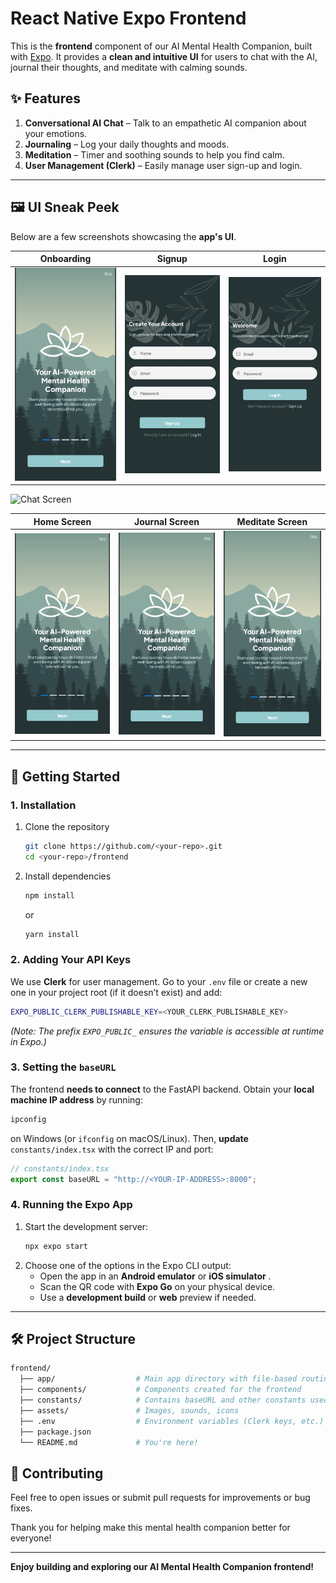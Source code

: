 # React Native Expo Frontend

This is the **frontend** component of our AI Mental Health Companion, built with [Expo](https://expo.dev). It provides a **clean and intuitive UI** for users to chat with the AI, journal their thoughts, and meditate with calming sounds.

## ✨ Features

1. **Conversational AI Chat** – Talk to an empathetic AI companion about your emotions.
2. **Journaling** – Log your daily thoughts and moods.
3. **Meditation** – Timer and soothing sounds to help you find calm.
4. **User Management (Clerk)** – Easily manage user sign-up and login.

---

## 🖼 UI Sneak Peek

Below are a few screenshots showcasing the **app's UI**.

| Onboarding                                                                                                                                                         | Signup                                                                                                                                                     | Login                                                                                                                                                    |
| ------------------------------------------------------------------------------------------------------------------------------------------------------------------ | ---------------------------------------------------------------------------------------------------------------------------------------------------------- | -------------------------------------------------------------------------------------------------------------------------------------------------------- |
| <img src="https://github.com/prajwalj27/brickhack-ai-mental-health-companion/blob/main/frontend/assets/images/UI/onboarding.jpg" alt="onboarding" width="200"> | <img src="https://github.com/prajwalj27/brickhack-ai-mental-health-companion/blob/main/frontend/assets/images/UI/signup.jpg" alt="signup" width="200"> | <img src="https://github.com/prajwalj27/brickhack-ai-mental-health-companion/blob/main/frontend/assets/images/UI/login.jpg" alt="login" width="200"> |

<img src="./assets/chat.png" alt="Chat Screen" width="300">


| Home Screen                                                                                                                                                        | Journal Screen                                                                                                                                                     | Meditate Screen                                                                                                                                                    |
| ------------------------------------------------------------------------------------------------------------------------------------------------------------------ | ------------------------------------------------------------------------------------------------------------------------------------------------------------------ | ------------------------------------------------------------------------------------------------------------------------------------------------------------------ |
| <img src="https://github.com/prajwalj27/brickhack-ai-mental-health-companion/blob/main/frontend/assets/images/UI/onboarding.jpg" alt="onboarding" width="200"> | <img src="https://github.com/prajwalj27/brickhack-ai-mental-health-companion/blob/main/frontend/assets/images/UI/onboarding.jpg" alt="onboarding" width="200"> | <img src="https://github.com/prajwalj27/brickhack-ai-mental-health-companion/blob/main/frontend/assets/images/UI/onboarding.jpg" alt="onboarding" width="200"> |





---

## 🚀 Getting Started

### 1. Installation

1. Clone the repository

   ```bash
   git clone https://github.com/<your-repo>.git
   cd <your-repo>/frontend
   ```
2. Install dependencies

   ```bash
   npm install
   ```

   or

   ```bash
   yarn install
   ```

### 2. Adding Your API Keys

We use **Clerk** for user management. Go to your `.env` file or create a new one in your project root (if it doesn’t exist) and add:

```bash
EXPO_PUBLIC_CLERK_PUBLISHABLE_KEY=<YOUR_CLERK_PUBLISHABLE_KEY>
```

*(Note: The prefix `EXPO_PUBLIC_` ensures the variable is accessible at runtime in Expo.)*

### 3. Setting the `baseURL`

The frontend **needs to connect** to the FastAPI backend. Obtain your **local machine IP address** by running:

```bash
ipconfig
```

on Windows (or `ifconfig` on macOS/Linux). Then, **update** `constants/index.tsx` with the correct IP and port:

```ts
// constants/index.tsx
export const baseURL = "http://<YOUR-IP-ADDRESS>:8000";
```

### 4. Running the Expo App

1. Start the development server:
   ```bash
   npx expo start
   ```
2. Choose one of the options in the Expo CLI output:
   * Open the app in an **Android emulator** or  **iOS simulator** .
   * Scan the QR code with **Expo Go** on your physical device.
   * Use a **development build** or **web** preview if needed.

---

## 🛠 Project Structure

```bash
frontend/
  ├── app/                  # Main app directory with file-based routing
  ├── components/           # Components created for the frontend
  ├── constants/            # Contains baseURL and other constants used for development
  ├── assets/               # Images, sounds, icons
  ├── .env                  # Environment variables (Clerk keys, etc.)
  ├── package.json
  └── README.md             # You're here!
```

## 🙏 Contributing

Feel free to open issues or submit pull requests for improvements or bug fixes.

Thank you for helping make this mental health companion better for everyone!

---

**Enjoy building and exploring our AI Mental Health Companion frontend!**
